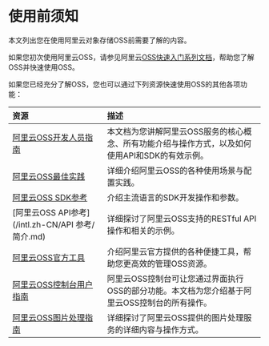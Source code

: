 # 使用前须知

本文列出您在使用阿里云对象存储OSS前需要了解的内容。

如果您初次使用阿里云OSS，请参见阿里云[OSS快速入门系列文档](/intl.zh-CN/快速入门/控制台快速入门/开始使用阿里云OSS.md)，帮助您了解OSS并快速使用OSS。

如果您已经充分了解OSS，您也可以通过下列资源快速使用OSS的其他各项功能：

|资源|描述|
|:-|:-|
|[阿里云OSS开发人员指南](/intl.zh-CN/开发指南/基本概念.md)|本文档为您讲解阿里云OSS服务的核心概念、所有功能介绍与操作方式，以及如何使用API和SDK的有效示例。|
|[阿里云OSS最佳实践](/intl.zh-CN/最佳实践/移动应用端直传实践/快速搭建移动应用直传服务.md)|详细介绍阿里云OSS的各种使用场景与配置实践。|
|[阿里云OSS SDK参考](https://www.alibabacloud.com/help/doc-detail/52834.htm)|介绍主流语言的SDK开发操作和参数。|
|[阿里云OSS API参考](/intl.zh-CN/API 参考/简介.md)|详细探讨了阿里云OSS支持的RESTful API操作和相关的示例。|
|[阿里云OSS官方工具](/intl.zh-CN/常用工具/OSS常用工具汇总.md)|介绍阿里云官方提供的各种便捷工具，帮助您更高效的管理OSS资源。|
|[阿里云OSS控制台用户指南](/intl.zh-CN/控制台用户指南/概述.md)|阿里云OSS控制台可让您通过界面执行OSS的部分功能。本文档为您介绍基于阿里云OSS控制台的所有操作。|
|[阿里云OSS图片处理指南](/intl.zh-CN/开发指南/数据处理/图片处理指南/图片处理操作方式.md)|详细探讨了阿里云OSS提供的图片处理服务的详细内容与操作方式。|

